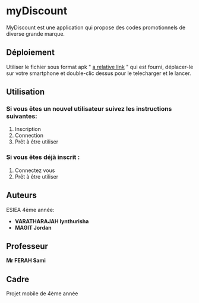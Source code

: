 # myDiscount

MyDiscount est une application qui propose des codes promotionnels de diverse grande marque.

## Déploiement

Utiliser le fichier sous format apk " [a relative link](/apk/app-debug.apk) " qui est fourni, déplacer-le sur votre smartphone et double-clic dessus pour le telecharger et le lancer.

## Utilisation

### Si vous êtes un nouvel utilisateur suivez les instructions suivantes:

1. Inscription
2. Connection
3. Prêt à être utiliser

### Si vous êtes déjà inscrit : 

1. Connectez vous
2. Prêt à être utiliser

## Auteurs

ESIEA 4ème année:

* **VARATHARAJAH Iynthurisha**
* **MAGIT Jordan**

## Professeur

**Mr FERAH Sami**

## Cadre

Projet mobile de 4ème année



